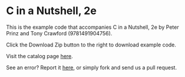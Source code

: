 C in a Nutshell, 2e
==========

This is the example code that accompanies C in a Nutshell, 2e by Peter Prinz and Tony Crawford (9781491904756). 

Click the Download Zip button to the right to download example code.

Visit the catalog page [here](http://shop.oreilly.com/product/0636920033844.do).

See an error? Report it [here](http://oreilly.com/catalog/errata.csp?isbn=0636920033844), or simply fork and send us a pull request.
